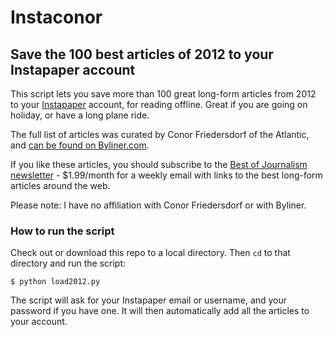 Instaconor
==========

Save the 100 best articles of 2012 to your Instapaper account
-------------------------------------------------------------

This script lets you save more than 100 great long-form articles from 2012 to your [Instapaper](http://instapaper.com/) account, for reading offline. Great if you are going on holiday, or have a long plane ride. 

The full list of articles was curated by Conor Friedersdorf of the Atlantic, and [can be found on Byliner.com](http://byliner.com/spotlights/102-spectacular-nonfiction-articles-2012). 

If you like these articles, you should subscribe to the [Best of Journalism newsletter](http://thebestofjournalism.blogspot.co.uk/) - $1.99/month for a weekly email with links to the best long-form articles around the web. 

Please note: I have no affiliation with Conor Friedersdorf or with Byliner. 

### How to run the script 

Check out or download this repo to a local directory. Then `cd` to that directory and run the script: 

    $ python load2012.py

The script will ask for your Instapaper email or username, and your password if you have one. It will then automatically add all the articles to your account. 